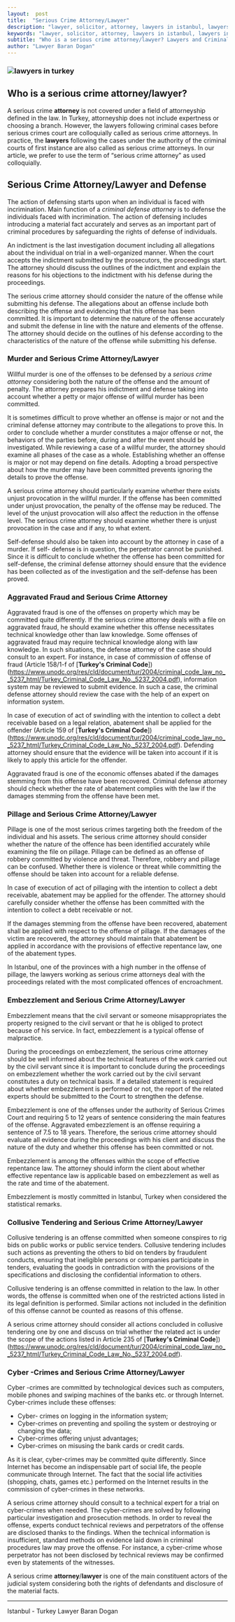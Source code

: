 ```yaml
---
layout:  post
title:  "Serious Crime Attorney/Lawyer"
description: "lawyer, solicitor, attorney, lawyers in istanbul, lawyers in turkey, attorney at law in istanbul, attorney in turkey, law office, law firm"
keywords: "lawyer, solicitor, attorney, lawyers in istanbul, lawyers in turkey, attorney at law in istanbul, attorney in turkey, law office, law firm"
subtitle: "Who is a serious crime attorney/lawyer? Lawyers and Criminal Defense Attorney, Murder and Serious Crime Attorney/Lawyer, Aggravated Fraud and Serious Crime Attorney, Collusive Tendering and Serious Crime Attorney/Lawyer, Cyber -Crimes and Serious Crime Attorney, Criminal Defense Attorneys in Turkey, Serious Crimes Attorney in Istanbul"
author: "Lawyer Baran Dogan"
---
```


### ![lawyers in turkey](https://camo.githubusercontent.com/69a5cf906c50922c23a0ad6fe227ece2eddfa0cd/687474703a2f2f692e68697a6c69726573696d2e636f6d2f6a6a32384f6a2e6a7067 "attorney in istanbul")


 
## Who is a serious crime attorney/lawyer? 

A serious crime **attorney** is not covered under a field of attorneyship defined in the law. In Turkey, attorneyship does not include expertness or choosing a branch. However, the lawyers following criminal cases before serious crimes court are colloquially called as serious crime attorneys. In practice, the **lawyers** following the cases under the authority of the criminal courts of first instance are also called as serious crime attorneys. In our article, we prefer to use the term of “serious crime attorney” as used colloquially. 

## Serious Crime Attorney/Lawyer and Defense 

The action of defensing starts upon when an individual is faced with incrimination. Main function of a *criminal defense attorney* is to defense the individuals faced with incrimination. The action of defensing includes introducing a material fact accurately and serves as an important part of criminal procedures by safeguarding the rights of defense of individuals.  

An indictment is the last investigation document including all allegations about the individual on trial in a well-organized manner. When the court accepts the indictment submitted by the prosecutors, the proceedings start. The attorney should discuss the outlines of the indictment and explain the reasons for his objections to the indictment with his defense during the proceedings. 

The serious crime attorney should consider the nature of the offense while submitting his defense. The allegations about an offense include both describing the offense and evidencing that this offense has been committed. It is important to determine the nature of the offense accurately and submit the defense in line with the nature and elements of the offense. The attorney should decide on the outlines of his defense according to the characteristics of the nature of the offense while submitting his defense. 

### Murder and Serious Crime Attorney/Lawyer

Willful murder is one of the offenses to be defensed by a *serious crime attorney* considering both the nature of the offense and the amount of penalty. The attorney prepares his indictment and defense taking into account whether a petty or major offense of willful murder has been committed. 

It is sometimes difficult to prove whether an offense is major or not and the criminal defense attorney may contribute to the allegations to prove this. In order to conclude whether a murder constitutes a major offense or not, the behaviors of the parties before, during and after the event should be investigated. While reviewing a case of a willful murder, the attorney should examine all phases of the case as a whole. Establishing whether an offense is major or not may depend on fine details. Adopting a broad perspective about how the murder may have been committed prevents ignoring the details to prove the offense. 

A serious crime attorney should particularly examine whether there exists unjust provocation in the willful murder. If the offense has been committed under unjust provocation, the penalty of the offense may be reduced. The level of the unjust provocation will also affect the reduction in the offense level. The serious crime attorney should examine whether there is unjust provocation in the case and if any, to what extent. 

Self-defense should also be taken into account by the attorney in case of a murder. If self- defense is in question, the perpetrator cannot be punished. Since it is difficult to conclude whether the offense has been committed for self-defense, the criminal defense attorney should ensure that the evidence has been collected as of the investigation and the self-defense has been proved. 

### Aggravated Fraud and Serious Crime Attorney 

Aggravated fraud is one of the offenses on property which may be committed quite differently. If the serious crime attorney deals with a file on aggravated fraud, he should examine whether this offense necessitates technical knowledge other than law knowledge. Some offenses of aggravated fraud may require technical knowledge along with law knowledge. In such situations, the defense attorney of the case should consult to an expert. For instance, in case of commission of offense of fraud (Article 158/1-f of [**Turkey's Criminal Code**])(https://www.unodc.org/res/cld/document/tur/2004/criminal_code_law_no__5237_html/Turkey_Criminal_Code_Law_No._5237_2004.pdf), information system may be reviewed to submit evidence. In such a case, the criminal defense attorney should review the case with the help of an expert on information system. 

In case of execution of act of swindling with the intention to collect a debt receivable based on a legal relation, abatement shall be applied for the offender (Article 159 of [**Turkey's Criminal Code**])(https://www.unodc.org/res/cld/document/tur/2004/criminal_code_law_no__5237_html/Turkey_Criminal_Code_Law_No._5237_2004.pdf). Defending attorney should ensure that the evidence will be taken into account if it is likely to apply this article for the offender. 

Aggravated fraud is one of the economic offenses abated if the damages stemming from this offense have been recovered. Criminal defense attorney should check whether the rate of abatement complies with the law if the damages stemming from the offense have been met. 

### Pillage and Serious Crime Attorney/Lawyer

Pillage is one of the most serious crimes targeting both the freedom of the individual and his assets. The serious crime attorney should consider whether the nature of the offence has been identified accurately while examining the file on pillage. Pillage can be defined as an offense of robbery committed by violence and threat. Therefore, robbery and pillage can be confused. Whether there is violence or threat while committing the offense should be taken into account for a reliable defense. 

In case of execution of act of pillaging with the intention to collect a debt receivable, abatement may be applied for the offender. The attorney should carefully consider whether the offense has been committed with the intention to collect a debt receivable or not. 

If the damages stemming from the offense have been recovered, abatement shall be applied with respect to the offense of pillage. If the damages of the victim are recovered, the attorney should maintain that abatement be applied in accordance with the provisions of effective repentance law, one of the abatement types. 

In Istanbul, one of the provinces with a high number in the offense of pillage, the lawyers working as serious crime attorneys deal with the proceedings related with the most complicated offences of encroachment. 

### Embezzlement and Serious Crime Attorney/Lawyer

Embezzlement means that the civil servant or someone misappropriates the property resigned to the civil servant or that he is obliged to protect because of his service. In fact, embezzlement is a typical offense of malpractice. 

During the proceedings on embezzlement, the serious crime attorney should be well informed about the technical features of the work carried out by the civil servant since it is important to conclude during the proceedings on embezzlement whether the work carried out by the civil servant constitutes a duty on technical basis. If a detailed statement is required about whether embezzlement is performed or not, the report of the related experts should be submitted to the Court to strengthen the defense. 

Embezzlement is one of the offenses under the authority of Serious Crimes Court and requiring 5 to 12 years of sentence considering the main features of the offense. Aggravated embezzlement is an offense requiring a sentence of 7.5 to 18 years. Therefore, the serious crime attorney should evaluate all evidence during the proceedings with his client and discuss the nature of the duty and whether this offense has been committed or not.  

Embezzlement is among the offenses within the scope of effective repentance law. The attorney should inform the client about whether effective repentance law is applicable based on embezzlement as well as the rate and time of the abatement.  

Embezzlement is mostly committed in Istanbul, Turkey when considered the statistical remarks. 

### Collusive Tendering and Serious Crime Attorney/Lawyer

Collusive tendering is an offense committed when someone conspires to rig bids on public works or public service tenders. Collusive tendering includes such actions as preventing the others to bid on tenders by fraudulent conducts, ensuring that ineligible persons or companies participate in tenders, evaluating the goods in contradiction with the provisions of the specifications and disclosing the confidential information to others. 

Collusive tendering is an offense committed in relation to the law. In other words, the offense is committed when one of the restricted actions listed in its legal definition is performed. Similar actions not included in the definition of this offense cannot be counted as reasons of this offense. 

A serious crime attorney should consider all actions concluded in collusive tendering one by one and discuss on trial whether the related act is under the scope of the actions listed in Article 235 of [**Turkey's Criminal Code**])(https://www.unodc.org/res/cld/document/tur/2004/criminal_code_law_no__5237_html/Turkey_Criminal_Code_Law_No._5237_2004.pdf).

### Cyber -Crimes and Serious Crime Attorney/Lawyer 

Cyber -crimes are committed by technological devices such as computers, mobile phones and swiping machines of the banks etc. or through Internet. Cyber-crimes include these offenses: 

* Cyber- crimes on logging in the information system; 
* Cyber-crimes on preventing and spoiling the system or destroying or changing the data;
* Cyber-crimes offering unjust advantages; 
* Cyber-crimes on misusing the bank cards or credit cards. 

As it is clear, cyber-crimes may be committed quite differently. Since Internet has become an indispensable part of social life, the people communicate through Internet. The fact that the social life activities (shopping, chats, games etc.) performed on the Internet results in the commission of cyber-crimes in these networks. 

A serious crime attorney should consult to a technical expert for a trial on cyber-crimes when needed. The cyber-crimes are solved by following particular investigation and prosecution methods. In order to reveal the offense, experts conduct technical reviews and perpetrators of the offense are disclosed thanks to the findings. When the technical information is insufficient, standard methods on evidence laid down in criminal procedures law may prove the offense. For instance, a cyber-crime whose perpetrator has not been disclosed by technical reviews may be confirmed even by statements of the witnesses. 

A serious crime **attorney**/**lawyer** is one of the main constituent actors of the judicial system considering both the rights of defendants and disclosure of the material facts. 

______________________________________________________________________________________________________________________________________


Istanbul - Turkey Lawyer Baran Dogan 



